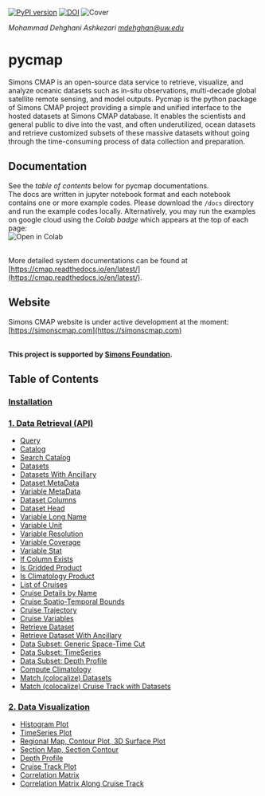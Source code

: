 [![PyPI version](https://badge.fury.io/py/pycmap.svg)](https://badge.fury.io/py/pycmap)
[![DOI](https://zenodo.org/badge/199070692.svg)](https://zenodo.org/badge/latestdoi/199070692)
![Cover](https://github.com/simonscmap/pycmap/raw/master/docs/figures/CMAP.png)

*Mohammad Dehghani Ashkezari <mdehghan@uw.edu>*


# pycmap
Simons CMAP is an open-source data service to retrieve, visualize, and analyze oceanic datasets such as in-situ observations, multi-decade global satellite remote sensing, and model outputs. Pycmap is the python package of Simons CMAP project providing a simple and unified interface to the hosted datasets at Simons CMAP database. It enables the scientists and general public to dive into the vast, and often underutilized, ocean datasets and retrieve customized subsets of these massive datasets without going through the time-consuming process of data collection and preparation.

## Documentation
See the *table of contents* below for pycmap documentations. 
<br />The docs are written in jupyter notebook format and each notebook contains one or more example codes. Please download the `/docs` directory and run the example codes locally. Alternatively, you may run the examples on google cloud using the *Colab badge* which appears at the top of each page: 
<br /><img align="left" src="https://colab.research.google.com/assets/colab-badge.svg" alt="Open in Colab" title="Open and Execute in Google Colaboratory">


<br /><br />More detailed system documentations can be found at [https://cmap.readthedocs.io/en/latest/](https://cmap.readthedocs.io/en/latest/).

## Website
Simons CMAP website is under active development at the moment: [https://simonscmap.com](https://simonscmap.com)

**<br />This project is supported by [Simons Foundation](https://www.simonsfoundation.org/).**




## Table of Contents


### [Installation](https://colab.research.google.com/github/simonscmap/pycmap/blob/master/docs/Installation.ipynb)

### [1. Data Retrieval (API)](https://colab.research.google.com/github/simonscmap/pycmap/blob/master/docs/API.ipynb)
- [Query](https://colab.research.google.com/github/simonscmap/pycmap/blob/master/docs/Query.ipynb)
- [Catalog](https://colab.research.google.com/github/simonscmap/pycmap/blob/master/docs/Catalog.ipynb)
- [Search Catalog](https://colab.research.google.com/github/simonscmap/pycmap/blob/master/docs/SearchCatalog.ipynb)
- [Datasets](https://colab.research.google.com/github/simonscmap/pycmap/blob/master/docs/Datasets.ipynb)
- [Datasets With Ancillary](https://colab.research.google.com/github/simonscmap/pycmap/blob/master/docs/DatasetsWithAncillary.ipynb)
- [Dataset MetaData](https://colab.research.google.com/github/simonscmap/pycmap/blob/master/docs/DatasetMetaData.ipynb)
- [Variable MetaData](https://colab.research.google.com/github/simonscmap/pycmap/blob/master/docs/MetaData.ipynb)
- [Dataset Columns](https://colab.research.google.com/github/simonscmap/pycmap/blob/master/docs/Columns.ipynb)
- [Dataset Head](https://colab.research.google.com/github/simonscmap/pycmap/blob/master/docs/Head.ipynb)
- [Variable Long Name](https://colab.research.google.com/github/simonscmap/pycmap/blob/master/docs/LongName.ipynb)
- [Variable Unit](https://colab.research.google.com/github/simonscmap/pycmap/blob/master/docs/Unit.ipynb)
- [Variable Resolution](https://colab.research.google.com/github/simonscmap/pycmap/blob/master/docs/Resolution.ipynb)
- [Variable Coverage](https://colab.research.google.com/github/simonscmap/pycmap/blob/master/docs/Coverage.ipynb)
- [Variable Stat](https://colab.research.google.com/github/simonscmap/pycmap/blob/master/docs/Stat.ipynb)
- [If Column Exists](https://colab.research.google.com/github/simonscmap/pycmap/blob/master/docs/HasField.ipynb)
- [Is Gridded Product](https://colab.research.google.com/github/simonscmap/pycmap/blob/master/docs/Grid.ipynb)
- [Is Climatology Product](https://colab.research.google.com/github/simonscmap/pycmap/blob/master/docs/IsClimatology.ipynb)
- [List of Cruises](https://colab.research.google.com/github/simonscmap/pycmap/blob/master/docs/Cruises.ipynb)
- [Cruise Details by Name](https://colab.research.google.com/github/simonscmap/pycmap/blob/master/docs/CruiseByName.ipynb)
- [Cruise Spatio-Temporal Bounds](https://colab.research.google.com/github/simonscmap/pycmap/blob/master/docs/CruiseBounds.ipynb)
- [Cruise Trajectory](https://colab.research.google.com/github/simonscmap/pycmap/blob/master/docs/CruiseTrajectory.ipynb)
- [Cruise Variables](https://colab.research.google.com/github/simonscmap/pycmap/blob/master/docs/CruiseVariables.ipynb)
- [Retrieve Dataset](https://colab.research.google.com/github/simonscmap/pycmap/blob/master/docs/RetrieveDataset.ipynb)
- [Retrieve Dataset With Ancillary](https://colab.research.google.com/github/simonscmap/pycmap/blob/master/docs/RetrieveDatasetWithAncillary.ipynb)
- [Data Subset: Generic Space-Time Cut](https://colab.research.google.com/github/simonscmap/pycmap/blob/master/docs/SpaceTime.ipynb)
- [Data Subset: TimeSeries](https://colab.research.google.com/github/simonscmap/pycmap/blob/master/docs/TimeSeries.ipynb)
- [Data Subset: Depth Profile](https://colab.research.google.com/github/simonscmap/pycmap/blob/master/docs/DepthProfile.ipynb)
- [Compute Climatology](https://colab.research.google.com/github/simonscmap/pycmap/blob/master/docs/Climatology.ipynb)
- [Match (colocalize) Datasets](https://colab.research.google.com/github/simonscmap/pycmap/blob/master/docs/Match.ipynb)
- [Match (colocalize) Cruise Track with Datasets](https://colab.research.google.com/github/simonscmap/pycmap/blob/master/docs/MatchCruise.ipynb)


### [2. Data Visualization](https://colab.research.google.com/github/simonscmap/pycmap/blob/master/docs/Viz.ipynb)
- [Histogram Plot](https://colab.research.google.com/github/simonscmap/pycmap/blob/master/docs/Viz_Histogram.ipynb)
- [TimeSeries Plot](https://colab.research.google.com/github/simonscmap/pycmap/blob/master/docs/Viz_TimeSeries.ipynb)
- [Regional Map, Contour Plot, 3D Surface Plot](https://colab.research.google.com/github/simonscmap/pycmap/blob/master/docs/Viz_RegionalMap.ipynb)
- [Section Map, Section Contour](https://colab.research.google.com/github/simonscmap/pycmap/blob/master/docs/Viz_Section.ipynb)
- [Depth Profile](https://colab.research.google.com/github/simonscmap/pycmap/blob/master/docs/Viz_DepthProfile.ipynb)
- [Cruise Track Plot](https://colab.research.google.com/github/simonscmap/pycmap/blob/master/docs/Viz_CruiseTrack.ipynb)
- [Correlation Matrix](https://colab.research.google.com/github/simonscmap/pycmap/blob/master/docs/Viz_CorrelationMatrix.ipynb)
- [Correlation Matrix Along Cruise Track](https://colab.research.google.com/github/simonscmap/pycmap/blob/master/docs/Viz_CruiseCorrelationMatrix.ipynb)

